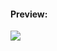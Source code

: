 #### Preview:

<img src="https://jldevdot.netlify.app/_ipx/w_640,q_75/https%3A%2F%2Fuser-images.githubusercontent.com%2F72713975%2F226064794-7774113b-d2d3-4964-8574-e214fc5cbea7.png?url=https%3A%2F%2Fuser-images.githubusercontent.com%2F72713975%2F226064794-7774113b-d2d3-4964-8574-e214fc5cbea7.png&w=640&q=75"/>
